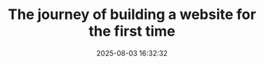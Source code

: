 ---
title: The journey of building a website for the first time
date: 2025-08-03 16:32:32
tags: test
cover: /img/ais3 2025/2025 AIS3.webp
urname: test
lang: en
---